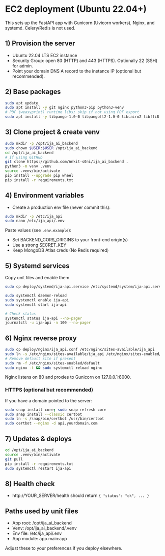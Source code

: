 # EC2 deployment (Ubuntu 22.04+)

This sets up the FastAPI app with Gunicorn (Uvicorn workers), Nginx, and systemd. Celery/Redis is not used.

## 1) Provision the server
- Ubuntu 22.04 LTS EC2 instance
- Security Group: open 80 (HTTP) and 443 (HTTPS). Optionally 22 (SSH) for admin.
- Point your domain DNS A record to the instance IP (optional but recommended).

## 2) Base packages
```bash
sudo apt update
sudo apt install -y git nginx python3-pip python3-venv
# PDF (weasyprint) runtime libs; skip if not using PDF export
sudo apt install -y libpango-1.0-0 libpangoft2-1.0-0 libcairo2 libffi8
```

## 3) Clone project & create venv
```bash
sudo mkdir -p /opt/ija_ai_backend
sudo chown $USER:$USER /opt/ija_ai_backend
cd /opt/ija_ai_backend
# If using GitHub
git clone https://github.com/Ankit-s0ni/ija_ai_backend .
python3 -m venv .venv
source .venv/bin/activate
pip install --upgrade pip wheel
pip install -r requirements.txt
```

## 4) Environment variables
- Create a production env file (never commit this):
```bash
sudo mkdir -p /etc/ija_api
sudo nano /etc/ija_api/.env
```
Paste values (see `.env.example`):
- Set BACKEND_CORS_ORIGINS to your front-end origin(s)
- Use a strong SECRET_KEY
- Keep MongoDB Atlas creds
	(No Redis required)

## 5) Systemd services
Copy unit files and enable them.

```bash
sudo cp deploy/systemd/ija-api.service /etc/systemd/system/ija-api.service

sudo systemctl daemon-reload
sudo systemctl enable ija-api
sudo systemctl start ija-api

# Check status
systemctl status ija-api --no-pager
journalctl -u ija-api -n 100 --no-pager
```

## 6) Nginx reverse proxy
```bash
sudo cp deploy/nginx/ija_api.conf /etc/nginx/sites-available/ija_api
sudo ln -s /etc/nginx/sites-available/ija_api /etc/nginx/sites-enabled/ija_api
# Remove default site if present
sudo rm -f /etc/nginx/sites-enabled/default
sudo nginx -t && sudo systemctl reload nginx
```

Nginx listens on 80 and proxies to Gunicorn on 127.0.0.1:8000.

### HTTPS (optional but recommended)
If you have a domain pointed to the server:
```bash
sudo snap install core; sudo snap refresh core
sudo snap install --classic certbot
sudo ln -s /snap/bin/certbot /usr/bin/certbot
sudo certbot --nginx -d api.yourdomain.com
```

## 7) Updates & deploys
```bash
cd /opt/ija_ai_backend
source .venv/bin/activate
git pull
pip install -r requirements.txt
sudo systemctl restart ija-api
```

## 8) Health check
- http://YOUR_SERVER/health should return `{ "status": "ok", ... }`

## Paths used by unit files
- App root: /opt/ija_ai_backend
- Venv: /opt/ija_ai_backend/.venv
- Env file: /etc/ija_api/.env
- App module: app.main:app

Adjust these to your preferences if you deploy elsewhere.
